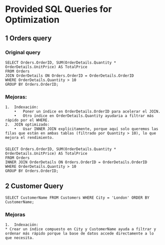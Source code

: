 # Provided SQL Queries for Optimization

## 1 Orders query
### Original query


```
SELECT Orders.OrderID, SUM(OrderDetails.Quantity * OrderDetails.UnitPrice) AS TotalPrice
FROM Orders
JOIN OrderDetails ON Orders.OrderID = OrderDetails.OrderID
WHERE OrderDetails.Quantity > 10
GROUP BY Orders.OrderID;

```
### Mejoras:

	1.	Indexación:
    	•	Poner un índice en OrderDetails.OrderID para acelerar el JOIN.
	    •	Otro índice en OrderDetails.Quantity ayudaria a filtrar más rápido por el WHERE.
	2.	JOIN optimizado:
	    •	Usar INNER JOIN explícitamente, porque aquí solo queremos las filas que están en ambas tablas (filtrado por Quantity > 10), lo que mejora el rendimiento.
###
```
SELECT Orders.OrderID, SUM(OrderDetails.Quantity * OrderDetails.UnitPrice) AS TotalPrice
FROM Orders
INNER JOIN OrderDetails ON Orders.OrderID = OrderDetails.OrderID
WHERE OrderDetails.Quantity > 10
GROUP BY Orders.OrderID;

```

## 2 Customer Query
```
SELECT CustomerName FROM Customers WHERE City = 'London' ORDER BY CustomerName;
```
### Mejoras
	1.	Indexación:
	* Crear un índice compuesto en City y CustomerName ayuda a filtrar y ordenar más rápido porque la base de datos accede directamente a lo que necesita.